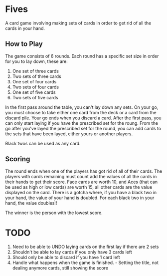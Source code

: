 # Fives

A card game involving making sets of cards in order to get rid of all the cards in your hand.

## How to Play

The game consists of 6 rounds. Each round has a specific set size in order for you to lay down, these are:

1. One set of three cards
2. Two sets of three cards
3. One set of four cards
4. Two sets of four cards
5. One set of five cards
6. Two sets of five cards

In the first pass around the table, you can't lay down any sets. On your go, you must choose to take either one card from the deck or a card from the discard pile. Your go ends when you discard a card. After the first pass, you can only start laying if you have the prescribed set for the roung. From the go after you've layed the prescribed set for the round, you can add cards to the sets that have been layed, either yours or another players.

Black twos can be used as any card.

## Scoring

The round ends when one of the players has got rid of all of their cards. The players with cards remaining must count add the values of all the cards in their hands to get their score. Face cards are worth 10, and Aces (that can be used as high or low cards) are worth 15, all other cards are the value displayed on the card. There is a gotcha where, if you have a black two in your hand, the value of your hand is doubled. For each black two in your hand, the value doubles!!

The winner is the person with the lowest score.

# TODO

1. Need to be able to UNDO laying cards on the first lay if there are 2 sets
2. Shouldn't be able to lay cards if you only have 3 cards left
3. Should only be able to discard if you have 1 card left
4. Handle what happens when the game is finished. - Setting the title, not dealing anymore cards, still showing the score
